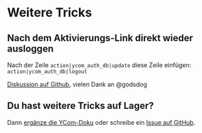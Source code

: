 # Weitere Tricks

## Nach dem Aktivierungs-Link direkt wieder ausloggen

Nach der Zeile `action|ycom_auth_db|update` diese Zeile einfügen: `action|ycom_auth_db|logout`

[Diskussion auf Github](https://github.com/yakamara/redaxo_ycom/issues/221), vielen Dank an @godsdog

## Du hast weitere Tricks auf Lager?

Dann [ergänze die YCom-Doku](https://github.com/yakamara/redaxo_ycom/tree/master/plugins/docs) oder schreibe ein [Issue auf GitHub](https://github.com/yakamara/redaxo_ycom/issues).